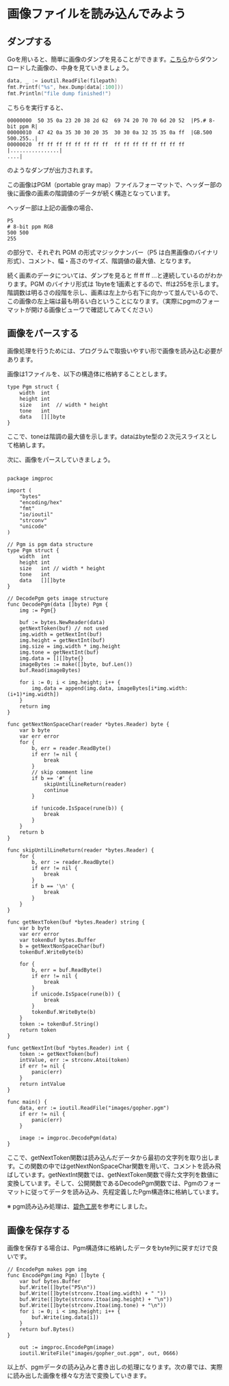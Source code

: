# 画像ファイルを読み込んでみよう

## ダンプする

Goを用いると、簡単に画像のダンプを見ることができます。[こちら](https://github.com/soy-curd/gopic/blob/master/images/gopher.pgm)からダウンロードした画像の、中身を見ていきましょう。

```src/imgproc/pgm.go
data, _ := ioutil.ReadFile(filepath)
fmt.Printf("%s", hex.Dump(data[:100]))
fmt.Println("file dump finished!")
```

こちらを実行すると、

```
00000000  50 35 0a 23 20 38 2d 62  69 74 20 70 70 6d 20 52  |P5.# 8-bit ppm R|
00000010  47 42 0a 35 30 30 20 35  30 30 0a 32 35 35 0a ff  |GB.500 500.255..|
00000020  ff ff ff ff ff ff ff ff  ff ff ff ff ff ff ff ff  |................|
....|
```

のようなダンプが出力されます。

この画像はPGM（portable gray map）ファイルフォーマットで、ヘッダー部の後に画像の画素の階調値のデータが続く構造となっています。

ヘッダー部は上記の画像の場合、

```
P5
# 8-bit ppm RGB
500 500
255
```

の部分で、それぞれ PGM の形式マジックナンバー（P5 は白黒画像のバイナリ形式）、コメント、幅・高さのサイズ、階調値の最大値、となります。

続く画素のデータについては、ダンプを見ると ff ff ff ...と連続しているのがわかります。PGM のバイナリ形式は 1byteを1画素とするので、ffは255を示します。階調数は明るさの段階を示し、画素は左上から右下に向かって並んでいるので、この画像の左上端は最も明るい白ということになります。（実際にpgmのフォーマットが開ける画像ビューワで確認してみてください）

## 画像をパースする

画像処理を行うためには、プログラムで取扱いやすい形で画像を読み込む必要があります。

画像は1ファイルを、以下の構造体に格納することとします。

```
type Pgm struct {
	width  int
	height int
	size   int  // width * height
	tone   int
	data   [][]byte
}
```

ここで、toneは階調の最大値を示します。dataはbyte型の２次元スライスとして格納します。

次に、画像をパースしていきましょう。


```golang

package imgproc

import (
	"bytes"
	"encoding/hex"
	"fmt"
	"io/ioutil"
	"strconv"
	"unicode"
)

// Pgm is pgm data structure
type Pgm struct {
	width  int
	height int
	size   int // width * height
	tone   int
	data   [][]byte
}

// DecodePgm gets image structure
func DecodePgm(data []byte) Pgm {
	img := Pgm{}

	buf := bytes.NewReader(data)
	getNextToken(buf) // not used
	img.width = getNextInt(buf)
	img.height = getNextInt(buf)
	img.size = img.width * img.height
	img.tone = getNextInt(buf)
	img.data = [][]byte{}
	imageBytes := make([]byte, buf.Len())
	buf.Read(imageBytes)

	for i := 0; i < img.height; i++ {
		img.data = append(img.data, imageBytes[i*img.width:(i+1)*img.width])
	}
	return img
}

func getNextNonSpaceChar(reader *bytes.Reader) byte {
	var b byte
	var err error
	for {
		b, err = reader.ReadByte()
		if err != nil {
			break
		}
		// skip comment line
		if b == '#' {
			skipUntilLineReturn(reader)
			continue
		}

		if !unicode.IsSpace(rune(b)) {
			break
		}
	}
	return b
}

func skipUntilLineReturn(reader *bytes.Reader) {
	for {
		b, err := reader.ReadByte()
		if err != nil {
			break
		}
		if b == '\n' {
			break
		}
	}
}

func getNextToken(buf *bytes.Reader) string {
	var b byte
	var err error
	var tokenBuf bytes.Buffer
	b = getNextNonSpaceChar(buf)
	tokenBuf.WriteByte(b)

	for {
		b, err = buf.ReadByte()
		if err != nil {
			break
		}
		if unicode.IsSpace(rune(b)) {
			break
		}
		tokenBuf.WriteByte(b)
	}
	token := tokenBuf.String()
	return token
}

func getNextInt(buf *bytes.Reader) int {
	token := getNextToken(buf)
	intValue, err := strconv.Atoi(token)
	if err != nil {
		panic(err)
	}
	return intValue
}

```

```golang
func main() {
	data, err := ioutil.ReadFile("images/gopher.pgm")
	if err != nil {
		panic(err)
	}

	image := imgproc.DecodePgm(data)
}
```


ここで、getNextToken関数は読み込んだデータから最初の文字列を取り出します。この関数の中ではgetNextNonSpaceChar関数を用いて、コメントを読み飛ばしています。getNextInt関数では、getNextToken関数で得た文字列を数値に変換しています。そして、公開関数であるDecodePgm関数では、Pgmのフォーマットに従ってデータを読み込み、先程定義したPgm構造体に格納しています。

※ pgm読み込み処理は、[碧色工房](https://www.mm2d.net/main/prog/c/image_io-01.html)を参考にしました。


## 画像を保存する

画像を保存する場合は、Pgm構造体に格納したデータをbyte列に戻すだけで良いです。

```
// EncodePgm makes pgm img
func EncodePgm(img Pgm) []byte {
	var buf bytes.Buffer
	buf.Write([]byte("P5\n"))
	buf.Write([]byte(strconv.Itoa(img.width) + " "))
	buf.Write([]byte(strconv.Itoa(img.height) + "\n"))
	buf.Write([]byte(strconv.Itoa(img.tone) + "\n"))
	for i := 0; i < img.height; i++ {
		buf.Write(img.data[i])
	}
	return buf.Bytes()
}
```

```
	out := imgproc.EncodePgm(image)
	ioutil.WriteFile("images/gopher_out.pgm", out, 0666)
```

以上が、pgmデータの読み込みと書き出しの処理になります。次の章では、実際に読み出した画像を様々な方法で変換していきます。
